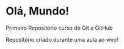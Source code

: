 # Olá, Mundo!
 Primeiro Repositorio curso de Git e GitHub

Repositório criado durante uma aula ao vivo!
